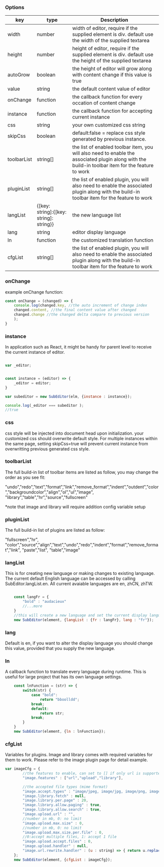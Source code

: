 ### Options

| key      | type | Description |
| ----------- | ----------- | ----------- |
| width      | number       | width of editor, require if the supplied element is div. default use the width of the supplied textarea      |
| height   | number        | height of editor, require if the supplied element is div. default use the height of the supplied textarea       |
| autoGrow      | boolean       | the height of editor will grow along with content change if this value is true     |
| value   | string        | the default content value of editor      |
| onChange   | function        | the callback function for every occation of content change       |
| instance   | function        | the callback function for accepting current instance       |
| css   | string        | your own customized css string      |
| skipCss   | boolean        | default:false = replace css style generated by previous instance.      |
| toolbarList   | string[]        | the list of enabled toolbar item, you will also need to enable the associated plugin along with the build-in toolbar item for the feature to work       |
| pluginList   | string[]        | the list of enabled plugin, you will also need to enable the associated plugin along with the build-in toolbar item for the feature to work       |
| langList   | {[key: string]:{[key: string]: string}}        | the new language list       |
| lang   | string        | editor display language       |
| ln   | function        | the customized translation function       |
| cfgList   | string[]        | the list of enabled plugin, you will also need to enable the associated plugin along with the build-in toolbar item for the feature to work       |

### onChange

example onChange function:   
```js
const onChange = (changed) => {
    console.log(changed.key, //the auto increment of change index
    changed.content, //the final content value after changed
    changed.change //the changed delta compare to previous version
    );
}
```

### instance

In application such as React, it might be handy for parent level to receive the current instance of editor.

```js

var _editor;


const instance = (editor) => {
    _editor = editor;
}

var subeditor = new SubEditor(elm, {instance : instance});

console.log(_editor === subeditor );
//true
```

### css

css style will be injected into document head upon initialization. your customized css should overwrite default style. For multiple instances within the same page, setting skipCss=true will prevent current instance from overwritting previous generated css style.   

### toolbarList

The full build-in list of toolbar items are listed as follow, you may change the order as you see fit:   
   
"undo","redo","text","format","link","remove_format","indent","outdent","color","backgroundcolor","align","ol","ul","image", "library","table","hr","source","fullscreen"   
   
*note that image and library will require addition config variable setup

### pluginList

The full build-in list of plugins are listed as follow:   
   
"fullscreen","hr", "color","source","align","text","undo","redo","indent","format","remove_format","link", "paste","list", "table","image"

### langList

This is for creating new language or making changes to existing language. The current default English language can be accessed by calling SubEditor.langList.en. All current avaiable languages are en, zhCN, zhTW.

```js

    const langFr = {
        "bold" : "audacieux"
        //...more
    }
    //this will create a new language and set the current display language to fr
    new SubEditor(element, {langList : {fr : langFr}, lang : "fr"});
```

### lang

Default is en, if you want to alter the display language you should change this value, provided that you supply the new language.

### ln

A callback function to translate every language during runtime. This is useful for large project that has its own language settings.

```js
    const lnFunction = (str) => {
        switch(str) {
            case "bold":
                return "bboolldd";
            break;
            default:
                return str;
            break;
        }
    }
    new SubEditor(element, {ln : lnFunction});
```
   
### cfgList

Variables for plugins. Image and library comes with required variables for them to work. Please refer to the image plugin page for detail example.

```js
var imageCfg = {
        //the features to enable, can set to [] if only url is supported
        "image.features" : ["url","upload","library"],

        //the accepted file types (mime format)
        "image.accept.types" : "image/jpeg, image/jpg, image/png, image/apng, image/gif, image/webp",
        "image.library.fetch" : null,
        "image.library.per.page" : 20,
        "image.library.allow.paging" : true,
        "image.library.allow.search" : true,
        "image.upload.url" : "",
        //number in mb, 0: no limit
        "image.upload.max.size" : 0,
        //number in mb, 0: no limit
        "image.upload.max.size.per.file" : 0,
        //0:accept multiple files, 1: accept 1 file
        "image.upload.accept.files" : 0, 
        "image.upload.handler" : null,
        "image.url.rewrite.handler" : (u : string) => { return u.replace('http://','//').replace('https://','//')},
    };
    new SubEditor(element, {cfgList : imageCfg});
```